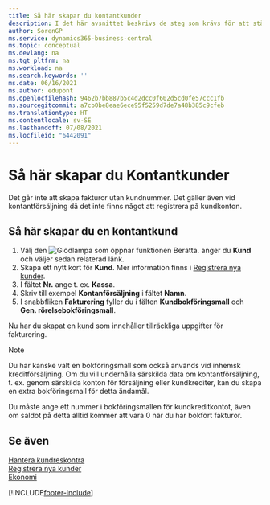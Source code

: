 ```yaml
---
title: Så här skapar du kontantkunder
description: I det här avsnittet beskrivs de steg som krävs för att ställa in en faktura med ett kundnummer för kunder som betalar kontant.
author: SorenGP
ms.service: dynamics365-business-central
ms.topic: conceptual
ms.devlang: na
ms.tgt_pltfrm: na
ms.workload: na
ms.search.keywords: ''
ms.date: 06/16/2021
ms.author: edupont
ms.openlocfilehash: 9462b7bb887b5c4d2dcc0f602d5cd0fe57ccc1fb
ms.sourcegitcommit: a7cb0be8eae6ece95f5259d7de7a48b385c9cfeb
ms.translationtype: HT
ms.contentlocale: sv-SE
ms.lasthandoff: 07/08/2021
ms.locfileid: "6442091"
---
```

# <a name="set-up-cash-customers"></a>Så här skapar du Kontantkunder
Det går inte att skapa fakturor utan kundnummer. Det gäller även vid kontantförsäljning då det inte finns något att registrera på kundkonton.  

## <a name="to-set-up-a-cash-customer"></a>Så här skapar du en kontantkund  
1.  Välj den ![Glödlampa som öppnar funktionen Berätta.](media/ui-search/search_small.png "Berätta vad du vill göra") anger du **Kund** och väljer sedan relaterad länk.  
2.  Skapa ett nytt kort för **Kund**. Mer information finns i [Registrera nya kunder](sales-how-register-new-customers.md).
3.  I fältet **Nr.** ange t. ex. **Kassa**.  
4.  Skriv till exempel **Kontanförsäljning** i fältet **Namn**.  
5.  I snabbfliken **Fakturering** fyller du i fälten **Kundbokföringsmall** och **Gen. rörelsebokföringsmall**.  

 Nu har du skapat en kund som innehåller tillräckliga uppgifter för fakturering.  

> [!NOTE]  
>  Du har kanske valt en bokföringsmall som också används vid inhemsk kreditförsäljning. Om du vill underhålla särskilda data om kontantförsäljning, t. ex. genom särskilda konton för försäljning eller kundkrediter, kan du skapa en extra bokföringsmall för detta ändamål.  
>   
>  Du måste ange ett nummer i bokföringsmallen för kundkreditkontot, även om saldot på detta alltid kommer att vara 0 när du har bokfört fakturor.  

## <a name="see-also"></a>Se även
[Hantera kundreskontra](receivables-manage-receivables.md)  
[Registrera nya kunder](sales-how-register-new-customers.md)    
[Ekonomi](finance.md)  



[!INCLUDE[footer-include](includes/footer-banner.md)]